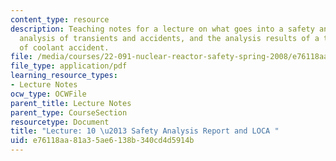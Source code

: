 ```yaml
---
content_type: resource
description: Teaching notes for a lecture on what goes into a safety analysis report,
  analysis of transients and accidents, and the analysis results of a typical loss
  of coolant accident.
file: /media/courses/22-091-nuclear-reactor-safety-spring-2008/e76118aa81a35ae6138b340cd4d5914b_MIT22_091S08_lec10note.pdf
file_type: application/pdf
learning_resource_types:
- Lecture Notes
ocw_type: OCWFile
parent_title: Lecture Notes
parent_type: CourseSection
resourcetype: Document
title: "Lecture: 10 \u2013 Safety Analysis Report and LOCA "
uid: e76118aa-81a3-5ae6-138b-340cd4d5914b
---
```

